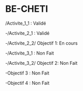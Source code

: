 # BE-CHETI

/Activite_1_1 : Validé

-/Activite_2_1 : Validé

-/Activite_2_2/ Objectif 1: En cours

-/Activite_3_1 : Non Fait

-/Activite_3_2/ Objectif 2: Non Fait

-Objectif 3 : Non Fait

-Objectif 4 : Non Fait
